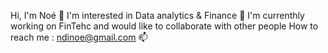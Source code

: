 Hi, I'm Noé 👋
I'm interested in Data analytics & Finance 👀
I'm currenthly working on FinTehc and would like to collaborate with other people
How to reach me : ndinoe@gmail.com 📫 
